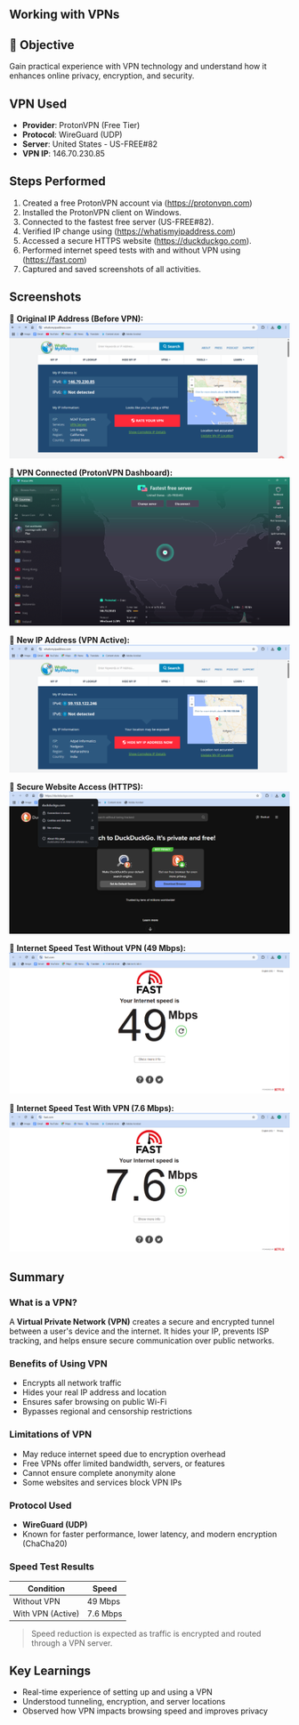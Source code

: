 ## Working with VPNs

## 🎯 Objective
Gain practical experience with VPN technology and understand how it enhances online privacy, encryption, and security.


## VPN Used
- **Provider**: ProtonVPN (Free Tier)  
- **Protocol**: WireGuard (UDP)  
- **Server**: United States - US-FREE#82  
- **VPN IP**: 146.70.230.85


## Steps Performed

1. Created a free ProtonVPN account via (https://protonvpn.com)
2. Installed the ProtonVPN client on Windows.
3. Connected to the fastest free server (US-FREE#82).
4. Verified IP change using (https://whatismyipaddress.com)
5. Accessed a secure HTTPS website (https://duckduckgo.com).
6. Performed internet speed tests with and without VPN using (https://fast.com)
7. Captured and saved screenshots of all activities.

##  Screenshots

📌 **Original IP Address (Before VPN):**  
![Original IP](screenshots/ip-original-before-vpn.png)

📌 **VPN Connected (ProtonVPN Dashboard):**  
![VPN Connected](screenshots/vpn-connected.png)

📌 **New IP Address (VPN Active):**  
![IP Changed](screenshots/ip-changed-after-vpn.png)

📌 **Secure Website Access (HTTPS):**  
![Secure Site](screenshots/secure-site-duckduckgo.png)

📌 **Internet Speed Test Without VPN (49 Mbps):**  
![Speed Test No VPN](screenshots/speed-test-no-vpn.png)

📌 **Internet Speed Test With VPN (7.6 Mbps):**  
![Speed Test VPN](screenshots/speed-test-vpn.png)

## Summary

### What is a VPN?
A **Virtual Private Network (VPN)** creates a secure and encrypted tunnel between a user's device and the internet. It hides your IP, prevents ISP tracking, and helps ensure secure communication over public networks.

### Benefits of Using VPN
- Encrypts all network traffic
- Hides your real IP address and location
- Ensures safer browsing on public Wi-Fi
- Bypasses regional and censorship restrictions


###  Limitations of VPN
- May reduce internet speed due to encryption overhead
- Free VPNs offer limited bandwidth, servers, or features
- Cannot ensure complete anonymity alone
- Some websites and services block VPN IPs


###  Protocol Used
- **WireGuard (UDP)**  
- Known for faster performance, lower latency, and modern encryption (ChaCha20)


### Speed Test Results

| Condition         | Speed      |
|------------------ |------------|
| Without VPN       | 49 Mbps    |
| With VPN (Active) | 7.6 Mbps   |

> Speed reduction is expected as traffic is encrypted and routed through a VPN server.


##  Key Learnings
- Real-time experience of setting up and using a VPN
- Understood tunneling, encryption, and server locations
- Observed how VPN impacts browsing speed and improves privacy
